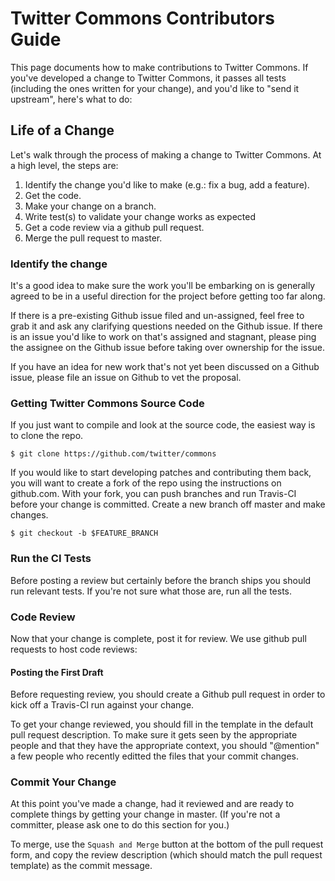 # Twitter Commons Contributors Guide

This page documents how to make contributions to Twitter Commons. If you've developed a change to
Twitter Commons, it passes all tests (including the ones written for your change), and you'd like to
"send it upstream", here's what to do:

## Life of a Change

Let's walk through the process of making a change to Twitter Commons. At a high level, the steps
are:

1. Identify the change you'd like to make (e.g.: fix a bug, add a feature).
2. Get the code.
3. Make your change on a branch.
4. Write test(s) to validate your change works as expected
5. Get a code review via a github pull request.
6. Merge the pull request to master.

### Identify the change

It's a good idea to make sure the work you'll be embarking on is generally agreed to be in a useful
direction for the project before getting too far along.

If there is a pre-existing Github issue filed and un-assigned, feel free to grab it and ask any
clarifying questions needed on the Github issue. If there is an issue you'd like to work on that's
assigned and stagnant, please ping the assignee on the Github issue before taking over ownership for
 the issue.

If you have an idea for new work that's not yet been discussed on a Github issue, please file an issue
on Github to vet the proposal.


### Getting Twitter Commons Source Code

If you just want to compile and look at the source code, the easiest way is to clone the repo.

    $ git clone https://github.com/twitter/commons

If you would like to start developing patches and contributing them back, you will want to create a
fork of the repo using the instructions on github.com. With your fork, you can push branches and
run Travis-CI before your change is committed. Create a new branch off master and make changes.

    $ git checkout -b $FEATURE_BRANCH

### Run the CI Tests

Before posting a review but certainly before the branch ships you should run relevant tests. If
you're not sure what those are, run all the tests.

### Code Review

Now that your change is complete, post it for review. We use github pull requests
to host code reviews:

#### Posting the First Draft

Before requesting review, you should create a Github pull request in order to kick off a
Travis-CI run against your change.

To get your change reviewed, you should fill in the template in the default pull request description.
To make sure it gets seen by the appropriate people and that they have the appropriate context, you
should "@mention" a few people who recently editted the files that your commit changes.

### Commit Your Change

At this point you've made a change, had it reviewed and are ready to complete things by getting your
change in master. (If you're not a committer, please ask one to do this section for you.)

To merge, use the `Squash and Merge` button at the bottom of the pull request form, and copy the
review description (which should match the pull request template) as the commit message.
